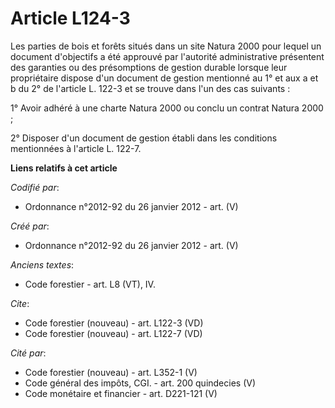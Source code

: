 # Article L124-3

Les parties de bois et forêts situés dans un site Natura 2000 pour lequel un document d'objectifs a été approuvé par
l'autorité administrative présentent des garanties ou des présomptions de gestion durable lorsque leur propriétaire dispose
d'un document de gestion mentionné au 1° et aux a et b du 2° de l'article L. 122-3 et se trouve dans l'un des cas suivants : 

1° Avoir adhéré à une charte Natura 2000 ou conclu un contrat Natura 2000 ; 

2° Disposer d'un document de gestion établi dans les conditions mentionnées à l'article L. 122-7.

**Liens relatifs à cet article**

_Codifié par_:

  - Ordonnance n°2012-92 du 26 janvier 2012 - art. (V)

_Créé par_:

  - Ordonnance n°2012-92 du 26 janvier 2012 - art. (V)

_Anciens textes_:

  - Code forestier - art. L8 (VT), IV.

_Cite_:

  - Code forestier (nouveau) - art. L122-3 (VD)
  - Code forestier (nouveau) - art. L122-7 (VD)

_Cité par_:

  - Code forestier (nouveau) - art. L352-1 (V)
  - Code général des impôts, CGI. - art. 200 quindecies (V)
  - Code monétaire et financier - art. D221-121 (V)

